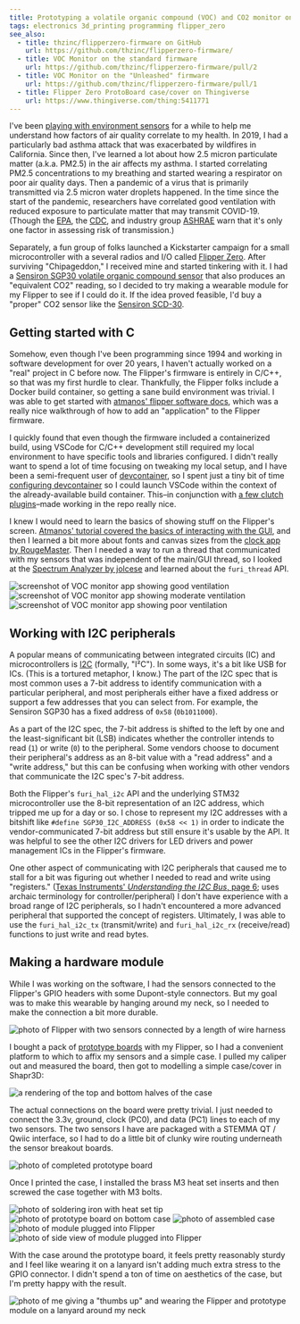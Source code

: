 ```yaml
---
title: Prototyping a volatile organic compound (VOC) and CO2 monitor on the Flipper Zero
tags: electronics 3d_printing programming flipper_zero
see_also:
  - title: thzinc/flipperzero-firmware on GitHub
    url: https://github.com/thzinc/flipperzero-firmware/
  - title: VOC Monitor on the standard firmware
    url: https://github.com/thzinc/flipperzero-firmware/pull/2
  - title: VOC Monitor on the "Unleashed" firmware
    url: https://github.com/thzinc/flipperzero-firmware/pull/1
  - title: Flipper Zero ProtoBoard case/cover on Thingiverse
    url: https://www.thingiverse.com/thing:5411771
---
```


I've been [playing with environment sensors][environment-monitor] for a while to help me understand how factors of air quality correlate to my health. In 2019, I had a particularly bad asthma attack that was exacerbated by wildfires in California. Since then, I've learned a lot about how 2.5 micron particulate matter (a.k.a. PM2.5) in the air affects my asthma. I started correlating PM2.5 concentrations to my breathing and started wearing a respirator on poor air quality days. Then a pandemic of a virus that is primarily transmitted via 2.5 micron water droplets happened. In the time since the start of the pandemic, researchers have correlated good ventilation with reduced exposure to particulate matter that may transmit COVID-19. (Though the [EPA][epa-can-i-measure-carbon-dioxide-co2-indoors-to-get-information-on-ventilation], the [CDC][cdc-ventilation-faqs], and industry group [ASHRAE][ashrae-position-document-on-indoor-carbon-dioxide] warn that it's only one factor in assessing risk of transmission.)

Separately, a fun group of folks launched a Kickstarter campaign for a small microcontroller with a several radios and I/O called [Flipper Zero][flipperzero]. After surviving "Chipageddon," I received mine and started tinkering with it. I had a [Sensiron SGP30 volatile organic compound sensor][adafruit-sgp30] that also produces an "equivalent CO2" reading, so I decided to try making a wearable module for my Flipper to see if I could do it. If the idea proved feasible, I'd buy a "proper" CO2 sensor like the [Sensiron SCD-30][adafruit-scd30].

## Getting started with C

Somehow, even though I've been programming since 1994 and working in software development for over 20 years, I haven't actually worked on a "real" project in C before now. The Flipper's firmware is entirely in C/C++, so that was my first hurdle to clear. Thankfully, the Flipper folks include a Docker build container, so getting a sane build environment was trivial. I was able to get started with [atmanos' flipper software docs][atmanos-tutorial], which was a really nice walkthrough of how to add an "application" to the Flipper firmware.

I quickly found that even though the firmware included a containerized build, using VSCode for C/C++ development still required my local environment to have specific tools and libraries configured. I didn't really want to spend a lot of time focusing on tweaking my local setup, and I have been a semi-frequent user of [devcontainer][vscode-devcontainer], so I spent just a tiny bit of time [configuring devcontainer][thzinc-devcontainer] so I could launch VSCode within the context of the already-available build container. This–in conjunction with [a few clutch plugins][thzinc-vscode-plugins]–made working in the repo really nice.

I knew I would need to learn the basics of showing stuff on the Flipper's screen. [Atmanos' tutorial covered the basics of interacting with the GUI][atmanos-gui], and then I learned a bit more about fonts and canvas sizes from the [clock app by RougeMaster][rougemaster-flipperzero-firmware]. Then I needed a way to run a thread that communicated with my sensors that was independent of the main/GUI thread, so I looked at the [Spectrum Analyzer by jolcese][jolcese-flipperzero-firmware] and learned about the `furi_thread` API.

![screenshot of VOC monitor app showing good ventilation](/assets/prototyping-a-volatile-organic-compound-voc-and-co2-monitor-on-the-flipper-zero-screenshot-good.png)
![screenshot of VOC monitor app showing moderate ventilation](/assets/prototyping-a-volatile-organic-compound-voc-and-co2-monitor-on-the-flipper-zero-screenshot-moderate.png)
![screenshot of VOC monitor app showing poor ventilation](/assets/prototyping-a-volatile-organic-compound-voc-and-co2-monitor-on-the-flipper-zero-screenshot-poor.png)

## Working with I2C peripherals

A popular means of communicating between integrated circuits (IC) and microcontrollers is [I2C][wikipedia-i2c] (formally, "I²C"). In some ways, it's a bit like USB for ICs. (This is a tortured metaphor, I know.) The part of the I2C spec that is most common uses a 7-bit address to identify communication with a particular peripheral, and most peripherals either have a fixed address or support a few addresses that you can select from. For example, the Sensiron SGP30 has a fixed address of `0x58` (`0b1011000`).

As a part of the I2C spec, the 7-bit address is shifted to the left by one and the least-significant bit (LSB) indicates whether the controller intends to read (`1`) or write (`0`) to the peripheral. Some vendors choose to document their peripheral's address as an 8-bit value with a "read address" and a "write address," but this can be confusing when working with other vendors that communicate the I2C spec's 7-bit address.

Both the Flipper's `furi_hal_i2c` API and the underlying STM32 microcontroller use the 8-bit representation of an I2C address, which tripped me up for a day or so. I chose to represent my I2C addresses with a bitshift like `#define SGP30_I2C_ADDRESS (0x58 << 1)` in order to indicate the vendor-communicated 7-bit address but still ensure it's usable by the API. It was helpful to see the other I2C drivers for LED drivers and power management ICs in the Flipper's firmware.

One other aspect of communicating with I2C peripherals that caused me to stall for a bit was figuring out whether I needed to read and write using "registers." ([Texas Instruments' _Understanding the I2C Bus_, page 6][ti-understanding-the-i2c-bus]; uses archaic terminology for controller/peripheral) I don't have experience with a broad range of I2C peripherals, so I hadn't encountered a more advanced peripheral that supported the concept of registers. Ultimately, I was able to use the `furi_hal_i2c_tx` (transmit/write) and `furi_hal_i2c_rx` (receive/read) functions to just write and read bytes.

## Making a hardware module

While I was working on the software, I had the sensors connected to the Flipper's GPIO headers with some Dupont-style connectors. But my goal was to make this wearable by hanging around my neck, so I needed to make the connection a bit more durable.

![photo of Flipper with two sensors connected by a length of wire harness](/assets/prototyping-a-volatile-organic-compound-voc-and-co2-monitor-on-the-flipper-zero-sensors-via-wires.jpg)

I bought a pack of [prototype boards][protoboards] with my Flipper, so I had a convenient platform to which to affix my sensors and a simple case. I pulled my caliper out and measured the board, then got to modelling a simple case/cover in Shapr3D:

![a rendering of the top and bottom halves of the case](/assets/prototyping-a-volatile-organic-compound-voc-and-co2-monitor-on-the-flipper-zero-case-rendering.png)

The actual connections on the board were pretty trivial. I just needed to connect the 3.3v, ground, clock (PC0), and data (PC1) lines to each of my two sensors. The two sensors I have are packaged with a STEMMA QT / Qwiic interface, so I had to do a little bit of clunky wire routing underneath the sensor breakout boards.

![photo of completed prototype board](/assets/prototyping-a-volatile-organic-compound-voc-and-co2-monitor-on-the-flipper-zero-completed-prototype-board.jpg)

Once I printed the case, I installed the brass M3 heat set inserts and then screwed the case together with M3 bolts.

![photo of soldering iron with heat set tip](/assets/prototyping-a-volatile-organic-compound-voc-and-co2-monitor-on-the-flipper-zero-heat-set.jpg)
![photo of prototype board on bottom case](/assets/prototyping-a-volatile-organic-compound-voc-and-co2-monitor-on-the-flipper-zero-prototype-board-with-case.jpg)
![photo of assembled case](/assets/prototyping-a-volatile-organic-compound-voc-and-co2-monitor-on-the-flipper-zero-assembled-case.jpg)
![photo of module plugged into Flipper](/assets/prototyping-a-volatile-organic-compound-voc-and-co2-monitor-on-the-flipper-zero-plugged-into-flipper.jpg)
![photo of side view of module plugged into Flipper](/assets/prototyping-a-volatile-organic-compound-voc-and-co2-monitor-on-the-flipper-zero-plugged-into-flipper-side-view.jpg)

With the case around the prototype board, it feels pretty reasonably sturdy and I feel like wearing it on a lanyard isn't adding much extra stress to the GPIO connector. I didn't spend a ton of time on aesthetics of the case, but I'm pretty happy with the result.

![photo of me giving a "thumbs up" and wearing the Flipper and prototype module on a lanyard around my neck](/assets/prototyping-a-volatile-organic-compound-voc-and-co2-monitor-on-the-flipper-zero-thumbs-up.jpg)

[atmanos-tutorial]: https://flipper.atmanos.com/docs/your-first-program/intro
[atmanos-gui]: https://flipper.atmanos.com/docs/your-first-program/gui
[environment-monitor]: https://github.com/thzinc/environment-monitor
[epa-can-i-measure-carbon-dioxide-co2-indoors-to-get-information-on-ventilation]: https://www.epa.gov/coronavirus/can-i-measure-carbon-dioxide-co2-indoors-get-information-ventilation
[cdc-ventilation-faqs]: https://www.cdc.gov/coronavirus/2019-ncov/community/ventilation.html#Ventilation-FAQs
[ashrae-position-document-on-indoor-carbon-dioxide]: https://www.ashrae.org/file%20library/about/position%20documents/pd_indoorcarbondioxide_2022.pdf
[flipperzero]: https://flipperzero.one/
[adafruit-sgp30]: https://www.adafruit.com/product/3709
[adafruit-scd30]: https://www.adafruit.com/product/4867
[vscode-devcontainer]: https://code.visualstudio.com/docs/remote/containers
[thzinc-devcontainer]: https://github.com/thzinc/flipperzero-firmware/tree/dev/.devcontainer
[thzinc-vscode-plugins]: https://github.com/thzinc/flipperzero-firmware/tree/dev/.vscode
[jolcese-flipperzero-firmware]: https://github.com/jolcese/flipperzero-firmware/tree/spectrum/applications/spectrum_analyzer
[rougemaster-flipperzero-firmware]: https://github.com/thzinc/flipperzero-firmware/blob/dev_unleashed/applications/clock_app/clock_app.c
[wikipedia-i2c]: https://en.wikipedia.org/wiki/I%C2%B2C
[ti-understanding-the-i2c-bus]: https://www.ti.com/lit/an/slva704/slva704.pdf
[protoboards]: https://shop.flipperzero.one/collections/flipper-zero-accessories/products/proto-boards
